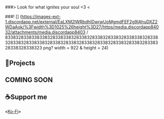 ###> Look for what ignites your soul <3 <

###! [] (https://images-ext-1.discordapp.net/external/EaLXM2lWRbdhIDwrwUoMgmdFEF2g9IAhuDXZ2WDaAok/%3Fwidth%3D1025%26height%3D27/https/media.discordapp84032/attachments/media.discordapp8403 / 8338328338338338328338338328338328338328338328338338328338328338328338338328338328338328338328338328338328338328338328338328338323 png? width = 922 & height = 24)

## 🌺Projects

## COMING SOON


## ☕Support me

«[Ko-Fi](https://ko-fi.com/sapygamer)»
